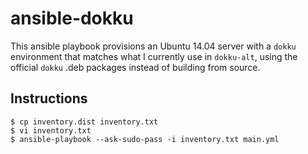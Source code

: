 # ansible-dokku

This ansible playbook provisions an Ubuntu 14.04 server with a `dokku` environment that matches what I currently use in `dokku-alt`, using the official `dokku` .deb packages instead of building from source.

## Instructions

```
$ cp inventory.dist inventory.txt
$ vi inventory.txt
$ ansible-playbook --ask-sudo-pass -i inventory.txt main.yml
```
